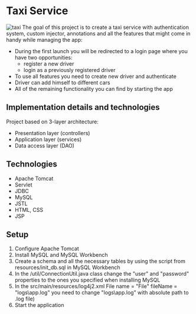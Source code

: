 # Taxi Service
![taxi](https://i.pinimg.com/originals/97/51/e1/9751e19970fa9e8c5c51ca18533bbb6f.jpg)
The goal of this project is to create a taxi service with authentication system, custom injector, annotations and all the features that might come in handy while managing the app:
* During the first launch you will be redirected to a login page where you have two opportunities:
    * register a new driver
    * login as a previously registered driver
* To use all features you need to create new driver and authenticate
* Driver can add himself to different cars
* All of the remaining functionality you can find by starting the app
## Implementation details and technologies
Project based on 3-layer architecture:
* Presentation layer (controllers)
* Application layer (services)
* Data access layer (DAO)
## Technologies
* Apache Tomcat
* Servlet
* JDBC
* MySQL
* JSTL
* HTML, CSS
* JSP
## Setup
1. Configure Apache Tomcat
2. Install MySQL and MySQL Workbench
3. Create a schema and all the necessary tables by using the script from resources/init_db.sql in MySQL Workbench
4. In the /util/ConnectionUtil.java class change the "user" and "password" properties to the ones you specified when installing MySQL
5. In the src/main/resources/log4j2.xml 
   File name = "File" fileName = "logs\app.log"
   you need to change "logs\app.log" with absolute path to .log file)   
6. Start the application
